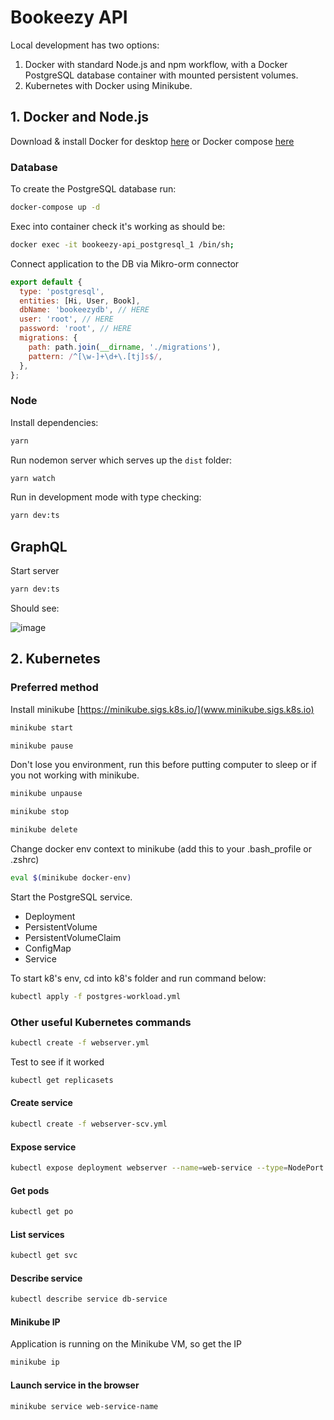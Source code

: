 # Bookeezy API

Local development has two options:

1. Docker with standard Node.js and npm workflow, with a Docker PostgreSQL database container with mounted persistent volumes.
2. Kubernetes with Docker using Minikube.

## 1. Docker and Node.js

Download & install Docker for desktop [here](https://www.docker.com/get-started) or Docker compose [here](https://docs.docker.com/compose/)

### Database

To create the PostgreSQL database run:

```bash
docker-compose up -d
```

Exec into container check it's working as should be:

```bash
docker exec -it bookeezy-api_postgresql_1 /bin/sh;
```

Connect application to the DB via Mikro-orm connector

```javascript
export default {
  type: 'postgresql',
  entities: [Hi, User, Book],
  dbName: 'bookeezydb', // HERE
  user: 'root', // HERE
  password: 'root', // HERE
  migrations: {
    path: path.join(__dirname, './migrations'),
    pattern: /^[\w-]+\d+\.[tj]s$/,
  },
};
```

### Node

Install dependencies:

```bash
yarn
```

Run nodemon server which serves up the `dist` folder:

```bash
yarn watch
```

Run in development mode with type checking:

```bash
yarn dev:ts
```

## GraphQL

Start server

```bash
yarn dev:ts
```

Should see:

![image](https://user-images.githubusercontent.com/210504/134149956-6c794560-60f3-4e2b-969b-0786fd5c8a35.png)

## 2. Kubernetes

### Preferred method

Install minikube [https://minikube.sigs.k8s.io/](www.minikube.sigs.k8s.io)

```bash
minikube start
```

```bash
minikube pause
```

Don't lose you environment, run this before putting computer to sleep or if you not working with minikube.

```bash
minikube unpause
```

```bash
minikube stop
```

```bash
minikube delete
```

Change docker env context to minikube (add this to your .bash_profile or .zshrc)

```bash
eval $(minikube docker-env)
```

Start the PostgreSQL service.

- Deployment
- PersistentVolume
- PersistentVolumeClaim
- ConfigMap
- Service

To start k8's env, cd into k8's folder and run command below:

```bash
kubectl apply -f postgres-workload.yml
```

### Other useful Kubernetes commands

```bash
kubectl create -f webserver.yml
```

Test to see if it worked

```bash
kubectl get replicasets
```

#### Create service

```bash
kubectl create -f webserver-scv.yml
```

#### Expose service

```bash
kubectl expose deployment webserver --name=web-service --type=NodePort
```

#### Get pods

```bash
kubectl get po
```

#### List services

```bash
kubectl get svc
```

#### Describe service

```bash
kubectl describe service db-service
```

#### Minikube IP

Application is running on the Minikube VM, so get the IP

```bash
minikube ip
```

#### Launch service in the browser

```bash
minikube service web-service-name
```
